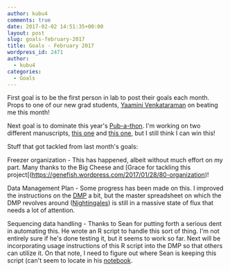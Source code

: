 ```yaml
---
author: kubu4
comments: true
date: 2017-02-02 14:51:35+00:00
layout: post
slug: goals-february-2017
title: Goals - February 2017
wordpress_id: 2471
author:
  - kubu4
categories:
  - Goals
---
```


First goal is to be the first person in lab to post their goals each month. Props to one of our new grad students, [Yaamini Venkataraman](https://yaaminiv.github.io/) on beating me this month!

Next goal is to dominate this year's [Pub-a-thon](https://github.com/sr320/LabDocs/wiki/Pub-a-thon-2017). I'm working on two different manuscripts, [this one](https://github.com/kubu4/paper_oly_gbs) and [this one](https://github.com/RobertsLab/paper-Olurida-gene), but I still think I can win this!

Stuff that got tackled from last month's goals:

Freezer organization - This has happened, albeit without much effort on my part. Many thanks to the Big Cheese and [Grace for tackling this project[(https://genefish.wordpress.com/2017/01/28/80-organization)!

Data Management Plan - Some progress has been made on this. I improved the instructions on the [DMP](https://github.com/sr320/LabDocs/wiki/Data-Management) a bit, but the master spreadsheet on which the DMP revolves around ([Nightingales](https://docs.google.com/spreadsheets/d/1_XqIOPVHSBVGscnjzDSWUeRL7HUHXfaHxVzec-I-8Xk/edit?usp=sharing)) is still in a massive state of flux that needs a lot of attention.

Sequencing data handling - Thanks to Sean for putting forth a serious dent in automating this. He wrote an R script to handle this sort of thing. I'm not entirely sure if he's done testing it, but it seems to work so far. Next will be incorporating usage instructions of this R script into the DMP so that others can utilize it. On that note, I need to figure out where Sean is keeping this script (can't seem to locate in his [notebook](https://genefish.wordpress.com/author/seanb80/).
